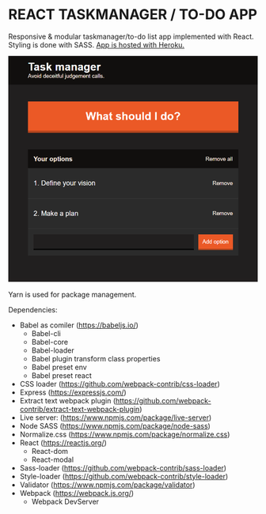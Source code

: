# REACT TASKMANAGER / TO-DO APP #

Responsive &amp; modular taskmanager/to-do list app implemented with React. Styling is done with SASS. [App is hosted with Heroku.](https://react-taskmanager.herokuapp.com/)

![app thumbnail](thumbnail.png)

Yarn is used for package management.

Dependencies:
* Babel as comiler (https://babeljs.io/)
    * Babel-cli
    * Babel-core
    * Babel-loader
    * Babel plugin transform class properties
    * Babel preset env
    * Babel preset react
* CSS loader (https://github.com/webpack-contrib/css-loader)
* Express (https://expressjs.com/)
* Extract text webpack plugin (https://github.com/webpack-contrib/extract-text-webpack-plugin)
* Live server: (https://www.npmjs.com/package/live-server)
* Node SASS (https://www.npmjs.com/package/node-sass)
* Normalize.css (https://www.npmjs.com/package/normalize.css)
* React (https://reactjs.org/)
    * React-dom
    * React-modal
* Sass-loader (https://github.com/webpack-contrib/sass-loader)
* Style-loader (https://github.com/webpack-contrib/style-loader)
* Validator (https://www.npmjs.com/package/validator)
* Webpack (https://webpack.js.org/)
    * Webpack DevServer
